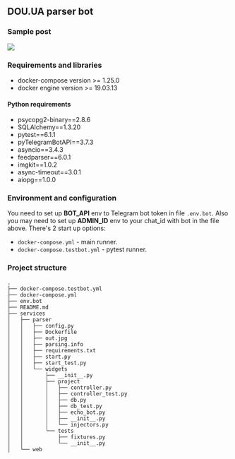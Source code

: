 ## DOU.UA parser bot
### Sample post
![](https://github.com/noasck/dou_parser/blob/master/sample.png)
### Requirements and libraries

- docker-compose version >= 1.25.0
- docker engine version >= 19.03.13
#### Python requirements
- psycopg2-binary==2.8.6
- SQLAlchemy==1.3.20
- pytest==6.1.1
- pyTelegramBotAPI==3.7.3
- asyncio==3.4.3
- feedparser==6.0.1
- imgkit==1.0.2
- async-timeout==3.0.1
- aiopg==1.0.0


### Environment and configuration
You need to set up **BOT_API** env to Telegram bot token in file ``` .env.bot ```. Also 
you may need to set up **ADMIN_ID** env to your chat_id with bot in the file above.
There's 2 start up options: 
- ``` docker-compose.yml ``` - main runner.
- ``` docker-compose.testbot.yml ``` - pytest runner.

### Project structure
``` 
.
├── docker-compose.testbot.yml
├── docker-compose.yml
├── env.bot
├── README.md
├── services
│   ├── parser
│   │   ├── config.py
│   │   ├── Dockerfile
│   │   ├── out.jpg
│   │   ├── parsing.info
│   │   ├── requirements.txt
│   │   ├── start.py
│   │   ├── start_test.py
│   │   └── widgets
│   │       ├── __init__.py
│   │       ├── project
│   │       │   ├── controller.py
│   │       │   ├── controller_test.py
│   │       │   ├── db.py
│   │       │   ├── db_test.py
│   │       │   ├── echo_bot.py
│   │       │   ├── __init__.py
│   │       │   └── injectors.py
│   │       └── tests
│   │           ├── fixtures.py
│   │           └── __init__.py
│   └── web
```
